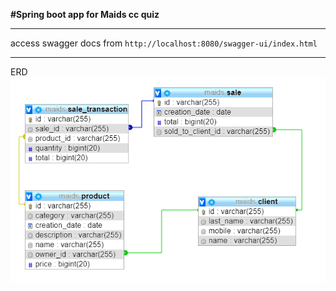 **#Spring boot app for Maids cc quiz**
***
access swagger docs from
`http://localhost:8080/swagger-ui/index.html`

***
ERD
![Alt text](erd.png?raw=true "Optional Title")